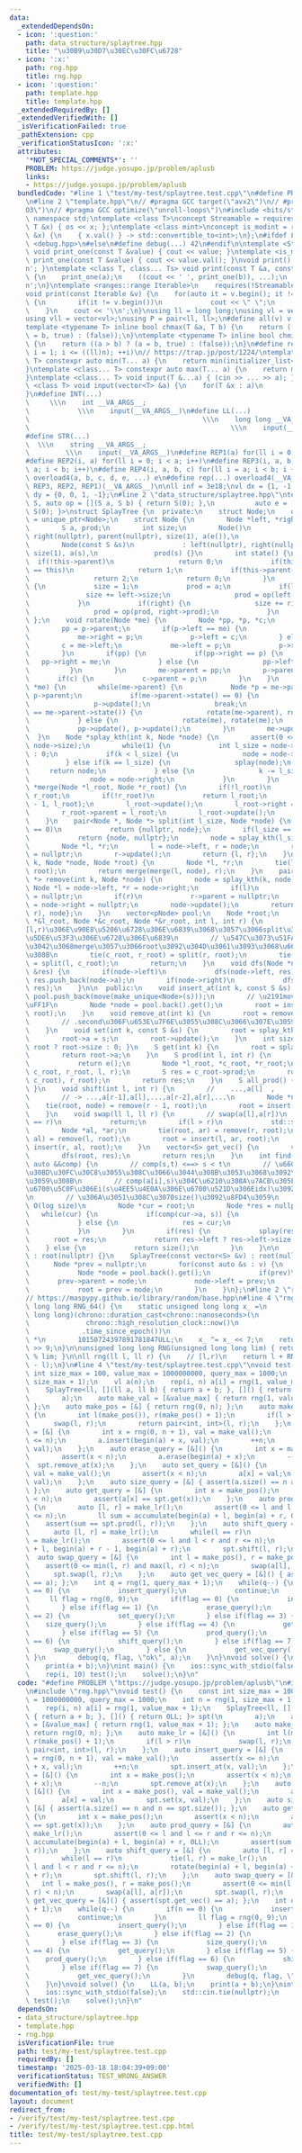 ```yaml
---
data:
  _extendedDependsOn:
  - icon: ':question:'
    path: data_structure/splaytree.hpp
    title: "\u30B9\u30D7\u30EC\u30FC\u6728"
  - icon: ':x:'
    path: rng.hpp
    title: rng.hpp
  - icon: ':question:'
    path: template.hpp
    title: template.hpp
  _extendedRequiredBy: []
  _extendedVerifiedWith: []
  _isVerificationFailed: true
  _pathExtension: cpp
  _verificationStatusIcon: ':x:'
  attributes:
    '*NOT_SPECIAL_COMMENTS*': ''
    PROBLEM: https://judge.yosupo.jp/problem/aplusb
    links:
    - https://judge.yosupo.jp/problem/aplusb
  bundledCode: "#line 1 \"test/my-test/splaytree.test.cpp\"\n#define PROBLEM \"https://judge.yosupo.jp/problem/aplusb\"\
    \n#line 2 \"template.hpp\"\n// #pragma GCC target(\"avx2\")\n// #pragma GCC optimize(\"\
    O3\")\n// #pragma GCC optimize(\"unroll-loops\")\n#include <bits/stdc++.h>\nusing\
    \ namespace std;\ntemplate <class T>\nconcept Streamable = requires(ostream os,\
    \ T &x) { os << x; };\ntemplate <class mint>\nconcept is_modint = requires(mint\
    \ &x) {\n    { x.val() } -> std::convertible_to<int>;\n};\n#ifdef LOCAL\n#include\
    \ <debug.hpp>\n#else\n#define debug(...) 42\n#endif\n\ntemplate <Streamable T>\
    \ void print_one(const T &value) { cout << value; }\ntemplate <is_modint T> void\
    \ print_one(const T &value) { cout << value.val(); }\nvoid print() { cout << '\\\
    n'; }\ntemplate <class T, class... Ts> void print(const T &a, const Ts &...b)\
    \ {\n    print_one(a);\n    ((cout << ' ', print_one(b)), ...);\n    cout << '\\\
    n';\n}\ntemplate <ranges::range Iterable>\n    requires(!Streamable<Iterable>)\n\
    void print(const Iterable &v) {\n    for(auto it = v.begin(); it != v.end(); ++it)\
    \ {\n        if(it != v.begin())\n            cout << \" \";\n        print_one(*it);\n\
    \    }\n    cout << '\\n';\n}\nusing ll = long long;\nusing vl = vector<ll>;\n\
    using vll = vector<vl>;\nusing P = pair<ll, ll>;\n#define all(v) v.begin(), v.end()\n\
    template <typename T> inline bool chmax(T &a, T b) {\n    return ((a < b) ? (a\
    \ = b, true) : (false));\n}\ntemplate <typename T> inline bool chmin(T &a, T b)\
    \ {\n    return ((a > b) ? (a = b, true) : (false));\n}\n#define rep1(i, n) for(ll\
    \ i = 1; i <= ((ll)n); ++i)\n// https://trap.jp/post/1224/\ntemplate <class...\
    \ T> constexpr auto min(T... a) {\n    return min(initializer_list<common_type_t<T...>>{a...});\n\
    }\ntemplate <class... T> constexpr auto max(T... a) {\n    return max(initializer_list<common_type_t<T...>>{a...});\n\
    }\ntemplate <class... T> void input(T &...a) { (cin >> ... >> a); }\ntemplate\
    \ <class T> void input(vector<T> &a) {\n    for(T &x : a)\n        cin >> x;\n\
    }\n#define INT(...)                                                          \
    \     \\\n    int __VA_ARGS__;                                               \
    \            \\\n    input(__VA_ARGS__)\n#define LL(...)                     \
    \                                           \\\n    long long __VA_ARGS__;   \
    \                                                  \\\n    input(__VA_ARGS__)\n\
    #define STR(...)                                                             \
    \  \\\n    string __VA_ARGS__;                                               \
    \         \\\n    input(__VA_ARGS__)\n#define REP1(a) for(ll i = 0; i < a; i++)\n\
    #define REP2(i, a) for(ll i = 0; i < a; i++)\n#define REP3(i, a, b) for(ll i =\
    \ a; i < b; i++)\n#define REP4(i, a, b, c) for(ll i = a; i < b; i += c)\n#define\
    \ overload4(a, b, c, d, e, ...) e\n#define rep(...) overload4(__VA_ARGS__, REP4,\
    \ REP3, REP2, REP1)(__VA_ARGS__)\n\nll inf = 3e18;\nvl dx = {1, -1, 0, 0};\nvl\
    \ dy = {0, 0, 1, -1};\n#line 2 \"data_structure/splaytree.hpp\"\ntemplate <class\
    \ S, auto op = [](S a, S b) { return S(0); },\n          auto e = []() { return\
    \ S(0); }>\nstruct SplayTree {\n  private:\n    struct Node;\n    using pNode\
    \ = unique_ptr<Node>;\n    struct Node {\n        Node *left, *right, *parent;\n\
    \        S a, prod;\n        int size;\n        Node()\n            : left(nullptr),\
    \ right(nullptr), parent(nullptr), size(1), a(e()),\n              prod(e()) {}\n\
    \        Node(const S &s)\n            : left(nullptr), right(nullptr), parent(nullptr),\
    \ size(1), a(s),\n              prod(s) {}\n        int state() {\n          \
    \  if(!this->parent)\n                return 0;\n            if(this->parent->left\
    \ == this)\n                return 1;\n            if(this->parent->right == this)\n\
    \                return 2;\n            return 0;\n        }\n        void update()\
    \ {\n            size = 1;\n            prod = a;\n            if(left) {\n  \
    \              size += left->size;\n                prod = op(left->prod, prod);\n\
    \            }\n            if(right) {\n                size += right->size;\n\
    \                prod = op(prod, right->prod);\n            }\n        }\n   \
    \ };\n    void rotate(Node *me) {\n        Node *pp, *p, *c;\n        p = me->parent;\n\
    \        pp = p->parent;\n        if(p->left == me) {\n            c = me->right;\n\
    \            me->right = p;\n            p->left = c;\n        } else {\n    \
    \        c = me->left;\n            me->left = p;\n            p->right = c;\n\
    \        }\n        if(pp) {\n            if(pp->right == p) {\n             \
    \   pp->right = me;\n            } else {\n                pp->left = me;\n  \
    \          }\n        }\n        me->parent = pp;\n        p->parent = me;\n \
    \       if(c) {\n            c->parent = p;\n        }\n    }\n    void splay(Node\
    \ *me) {\n        while(me->parent) {\n            Node *p = me->parent, *pp =\
    \ p->parent;\n            if(me->parent->state() == 0) {\n                rotate(me);\n\
    \                p->update();\n                break;\n            } else if(me->state()\
    \ == me->parent->state()) {\n                rotate(me->parent), rotate(me);\n\
    \            } else {\n                rotate(me), rotate(me);\n            }\n\
    \            pp->update(), p->update();\n        }\n        me->update();\n  \
    \  }\n    Node *splay_kth(int k, Node *node) {\n        assert(0 <= k and k <\
    \ node->size);\n        while(1) {\n            int l_size = node->left ? node->left->size\
    \ : 0;\n            if(k < l_size) {\n                node = node->left;\n   \
    \         } else if(k == l_size) {\n                splay(node);\n           \
    \     return node;\n            } else {\n                k -= l_size + 1;\n \
    \               node = node->right;\n            }\n        }\n    }\n    Node\
    \ *merge(Node *l_root, Node *r_root) {\n        if(!l_root)\n            return\
    \ r_root;\n        if(!r_root)\n            return l_root;\n        l_root = splay_kth(l_root->size\
    \ - 1, l_root);\n        l_root->update();\n        l_root->right = r_root;\n\
    \        r_root->parent = l_root;\n        l_root->update();\n        return l_root;\n\
    \    }\n    pair<Node *, Node *> split(int l_size, Node *node) {\n        if(l_size\
    \ == 0)\n            return {nullptr, node};\n        if(l_size == node->size)\n\
    \            return {node, nullptr};\n        node = splay_kth(l_size, node);\n\
    \        Node *l, *r;\n        l = node->left, r = node;\n        r->left = l->parent\
    \ = nullptr;\n        r->update();\n        return {l, r};\n    }\n    Node *insert(int\
    \ k, Node *node, Node *root) {\n        Node *l, *r;\n        tie(l, r) = split(k,\
    \ root);\n        return merge(merge(l, node), r);\n    }\n    pair<Node *, Node\
    \ *> remove(int k, Node *node) {\n        node = splay_kth(k, node);\n       \
    \ Node *l = node->left, *r = node->right;\n        if(l)\n            l->parent\
    \ = nullptr;\n        if(r)\n            r->parent = nullptr;\n        node->left\
    \ = node->right = nullptr;\n        node->update();\n        return {merge(l,\
    \ r), node};\n    }\n    vector<pNode> pool;\n    Node *root;\n    void between(Node\
    \ *&l_root, Node *&c_root, Node *&r_root, int l, int r) {\n        // c_root\u3092\
    [l,r)\u306E\u90E8\u5206\u6728\u306E\u6839\u3068\u3057\u3066split\u3001l,r_root\u306F\
    \u5DE6\u53F3\u306E\u6728\u306E\u6839\n        // \u547C\u3073\u51FA\u3057\u305F\
    \u3042\u3068merge\u3057\u3066root\u3092\u304D\u3061\u3093\u3068\u66F4\u65B0\u3059\
    \u308B\n        tie(c_root, r_root) = split(r, root);\n        tie(l_root, c_root)\
    \ = split(l, c_root);\n        return;\n    }\n    void dfs(Node *node, vector<S>\
    \ &res) {\n        if(node->left)\n            dfs(node->left, res);\n       \
    \ res.push_back(node->a);\n        if(node->right)\n            dfs(node->right,\
    \ res);\n    }\n\n  public:\n    void insert_at(int k, const S &s) {\n       \
    \ pool.push_back(move(make_unique<Node>(s)));\n        // \u2191move\u3044\u308B\
    \uFF1F\n        Node *node = pool.back().get();\n        root = insert(k, node,\
    \ root);\n    }\n    void remove_at(int k) {\n        root = remove(k, root).first;\n\
    \        // .second\u306F\u653E\u7F6E\u3055\u308C\u3066\u307E\u3059\u304C...\n\
    \    }\n    void set(int k, const S &s) {\n        root = splay_kth(k, root);\n\
    \        root->a = s;\n        root->update();\n    }\n    int size() { return\
    \ root ? root->size : 0; }\n    S get(int k) {\n        root = splay_kth(k, root);\n\
    \        return root->a;\n    }\n    S prod(int l, int r) {\n        if(l == r)\n\
    \            return e();\n        Node *l_root, *c_root, *r_root;\n        between(l_root,\
    \ c_root, r_root, l, r);\n        S res = c_root->prod;\n        root = merge(merge(l_root,\
    \ c_root), r_root);\n        return res;\n    }\n    S all_prod() { return root->prod;\
    \ }\n    void shift(int l, int r) {\n        //    ...,a[l]  ,    ... ,a[r-1],a[r],...\n\
    \        // -> ...,a[r-1],a[l],...,a[r-2],a[r],...\n        Node *node;\n    \
    \    tie(root, node) = remove(r - 1, root);\n        root = insert(l, node, root);\n\
    \    }\n    void swap(ll l, ll r) {\n        // swap(a[l],a[r])\n        if(l\
    \ == r)\n            return;\n        if(l > r)\n            std::swap(l, r);\n\
    \        Node *al, *ar;\n        tie(root, ar) = remove(r, root);\n        tie(root,\
    \ al) = remove(l, root);\n        root = insert(l, ar, root);\n        root =\
    \ insert(r, al, root);\n    }\n    vector<S> get_vec() {\n        vector<S> res;\n\
    \        dfs(root, res);\n        return res;\n    }\n    int find(const S &s,\
    \ auto &&comp) {\n        // comp(s,t) <==> s < t\n        // \u6607\u9806\u306B\
    \u30BD\u30FC\u30C8\u3055\u308C\u3066\u3044\u308B\u3053\u3068\u3092\u4EEE\u5B9A\
    \u3059\u308B\n        // comp(a[i],s)\u304C\u6210\u308A\u7ACB\u305F\u306A\u3044\
    \u6700\u5C0F\u306Ei(s\u4EE5\u4E0A\u306E\u6700\u521D\u306Eidx)\u3092\u8FD4\u3059\
    \n        // \u306A\u3051\u308C\u3070size()\u3092\u8FD4\u3059\n        // amortized\
    \ O(log size)\n        Node *cur = root;\n        Node *res = nullptr;\n     \
    \   while(cur) {\n            if(comp(cur->a, s)) {\n                cur = cur->right;\n\
    \            } else {\n                res = cur;\n                cur = cur->left;\n\
    \            }\n        }\n        if(res) {\n            splay(res);\n      \
    \      root = res;\n            return res->left ? res->left->size : 0;\n    \
    \    } else {\n            return size();\n        }\n    }\n\n    SplayTree()\
    \ : root(nullptr) {}\n    SplayTree(const vector<S> &v) : root(nullptr) {\n  \
    \      Node *prev = nullptr;\n        for(const auto &s : v) {\n            pool.push_back(move(make_unique<Node>(s)));\n\
    \            Node *node = pool.back().get();\n            if(prev)\n         \
    \       prev->parent = node;\n            node->left = prev;\n            node->update();\n\
    \            root = prev = node;\n        }\n    }\n};\n#line 2 \"rng.hpp\"\n\
    // https://maspypy.github.io/library/random/base.hpp\n#line 4 \"rng.hpp\"\nunsigned\
    \ long long RNG_64() {\n    static unsigned long long x_ =\n        (unsigned\
    \ long long)(chrono::duration_cast<chrono::nanoseconds>(\n                   \
    \              chrono::high_resolution_clock::now()\n                        \
    \             .time_since_epoch())\n                                 .count())\
    \ *\n        10150724397891781847ULL;\n    x_ ^= x_ << 7;\n    return x_ ^= x_\
    \ >> 9;\n}\n\nunsigned long long RNG(unsigned long long lim) { return RNG_64()\
    \ % lim; }\n\nll rng(ll l, ll r) {\n    // [l,r)\n    return l + RNG_64() % (r\
    \ - l);\n}\n#line 4 \"test/my-test/splaytree.test.cpp\"\nvoid test() {\n    const\
    \ int size_max = 100, value_max = 1000000000, query_max = 1000;\n    int n = rng(1,\
    \ size_max + 1);\n    vl a(n);\n    rep(i, n) a[i] = rng(1, value_max + 1);\n\
    \    SplayTree<ll, [](ll a, ll b) { return a + b; }, []() { return 0LL; }> spt(\n\
    \        a);\n    auto make_val = [&value_max] { return rng(1, value_max + 1);\
    \ };\n    auto make_pos = [&] { return rng(0, n); };\n    auto make_lr = [&]()\
    \ {\n        int l(make_pos()), r(make_pos() + 1);\n        if(l > r)\n      \
    \      swap(l, r);\n        return pair<int, int>(l, r);\n    };\n    auto insert_query\
    \ = [&] {\n        int x = rng(0, n + 1), val = make_val();\n        assert(x\
    \ <= n);\n        a.insert(begin(a) + x, val);\n        ++n;\n        spt.insert_at(x,\
    \ val);\n    };\n    auto erase_query = [&]() {\n        int x = make_pos();\n\
    \        assert(x < n);\n        a.erase(begin(a) + x);\n        --n;\n      \
    \  spt.remove_at(x);\n    };\n    auto set_query = [&]() {\n        int x = make_pos(),\
    \ val = make_val();\n        assert(x < n);\n        a[x] = val;\n        spt.set(x,\
    \ val);\n    };\n    auto size_query = [&] { assert(a.size() == n and n == spt.size());\
    \ };\n    auto get_query = [&] {\n        int x = make_pos();\n        assert(x\
    \ < n);\n        assert(a[x] == spt.get(x));\n    };\n    auto prod_query = [&]\
    \ {\n        auto [l, r] = make_lr();\n        assert(0 <= l and l <= r and r\
    \ <= n);\n        ll sum = accumulate(begin(a) + l, begin(a) + r, 0LL);\n    \
    \    assert(sum == spt.prod(l, r));\n    };\n    auto shift_query = [&] {\n  \
    \      auto [l, r] = make_lr();\n        while(l == r)\n            tie(l, r)\
    \ = make_lr();\n        assert(0 <= l and l < r and r <= n);\n        rotate(begin(a)\
    \ + l, begin(a) + r - 1, begin(a) + r);\n        spt.shift(l, r);\n    };\n  \
    \  auto swap_query = [&] {\n        int l = make_pos(), r = make_pos();\n    \
    \    assert(0 <= min(l, r) and max(l, r) < n);\n        swap(a[l], a[r]);\n  \
    \      spt.swap(l, r);\n    };\n    auto get_vec_query = [&]() { assert(spt.get_vec()\
    \ == a); };\n    int q = rng(1, query_max + 1);\n    while(q--) {\n        if(n\
    \ == 0) {\n            insert_query();\n            continue;\n        }\n   \
    \     ll flag = rng(0, 9);\n        if(flag == 0) {\n            insert_query();\n\
    \        } else if(flag == 1) {\n            erase_query();\n        } else if(flag\
    \ == 2) {\n            set_query();\n        } else if(flag == 3) {\n        \
    \    size_query();\n        } else if(flag == 4) {\n            get_query();\n\
    \        } else if(flag == 5) {\n            prod_query();\n        } else if(flag\
    \ == 6) {\n            shift_query();\n        } else if(flag == 7) {\n      \
    \      swap_query();\n        } else {\n            get_vec_query();\n       \
    \ }\n        debug(q, flag, \"ok\", a);\n    }\n}\nvoid solve() {\n    LL(a, b);\n\
    \    print(a + b);\n}\nint main() {\n    ios::sync_with_stdio(false);\n    std::cin.tie(nullptr);\n\
    \    rep(i, 10) test();\n    solve();\n}\n"
  code: "#define PROBLEM \"https://judge.yosupo.jp/problem/aplusb\"\n#include \"data_structure/splaytree.hpp\"\
    \n#include \"rng.hpp\"\nvoid test() {\n    const int size_max = 100, value_max\
    \ = 1000000000, query_max = 1000;\n    int n = rng(1, size_max + 1);\n    vl a(n);\n\
    \    rep(i, n) a[i] = rng(1, value_max + 1);\n    SplayTree<ll, [](ll a, ll b)\
    \ { return a + b; }, []() { return 0LL; }> spt(\n        a);\n    auto make_val\
    \ = [&value_max] { return rng(1, value_max + 1); };\n    auto make_pos = [&] {\
    \ return rng(0, n); };\n    auto make_lr = [&]() {\n        int l(make_pos()),\
    \ r(make_pos() + 1);\n        if(l > r)\n            swap(l, r);\n        return\
    \ pair<int, int>(l, r);\n    };\n    auto insert_query = [&] {\n        int x\
    \ = rng(0, n + 1), val = make_val();\n        assert(x <= n);\n        a.insert(begin(a)\
    \ + x, val);\n        ++n;\n        spt.insert_at(x, val);\n    };\n    auto erase_query\
    \ = [&]() {\n        int x = make_pos();\n        assert(x < n);\n        a.erase(begin(a)\
    \ + x);\n        --n;\n        spt.remove_at(x);\n    };\n    auto set_query =\
    \ [&]() {\n        int x = make_pos(), val = make_val();\n        assert(x < n);\n\
    \        a[x] = val;\n        spt.set(x, val);\n    };\n    auto size_query =\
    \ [&] { assert(a.size() == n and n == spt.size()); };\n    auto get_query = [&]\
    \ {\n        int x = make_pos();\n        assert(x < n);\n        assert(a[x]\
    \ == spt.get(x));\n    };\n    auto prod_query = [&] {\n        auto [l, r] =\
    \ make_lr();\n        assert(0 <= l and l <= r and r <= n);\n        ll sum =\
    \ accumulate(begin(a) + l, begin(a) + r, 0LL);\n        assert(sum == spt.prod(l,\
    \ r));\n    };\n    auto shift_query = [&] {\n        auto [l, r] = make_lr();\n\
    \        while(l == r)\n            tie(l, r) = make_lr();\n        assert(0 <=\
    \ l and l < r and r <= n);\n        rotate(begin(a) + l, begin(a) + r - 1, begin(a)\
    \ + r);\n        spt.shift(l, r);\n    };\n    auto swap_query = [&] {\n     \
    \   int l = make_pos(), r = make_pos();\n        assert(0 <= min(l, r) and max(l,\
    \ r) < n);\n        swap(a[l], a[r]);\n        spt.swap(l, r);\n    };\n    auto\
    \ get_vec_query = [&]() { assert(spt.get_vec() == a); };\n    int q = rng(1, query_max\
    \ + 1);\n    while(q--) {\n        if(n == 0) {\n            insert_query();\n\
    \            continue;\n        }\n        ll flag = rng(0, 9);\n        if(flag\
    \ == 0) {\n            insert_query();\n        } else if(flag == 1) {\n     \
    \       erase_query();\n        } else if(flag == 2) {\n            set_query();\n\
    \        } else if(flag == 3) {\n            size_query();\n        } else if(flag\
    \ == 4) {\n            get_query();\n        } else if(flag == 5) {\n        \
    \    prod_query();\n        } else if(flag == 6) {\n            shift_query();\n\
    \        } else if(flag == 7) {\n            swap_query();\n        } else {\n\
    \            get_vec_query();\n        }\n        debug(q, flag, \"ok\", a);\n\
    \    }\n}\nvoid solve() {\n    LL(a, b);\n    print(a + b);\n}\nint main() {\n\
    \    ios::sync_with_stdio(false);\n    std::cin.tie(nullptr);\n    rep(i, 10)\
    \ test();\n    solve();\n}\n"
  dependsOn:
  - data_structure/splaytree.hpp
  - template.hpp
  - rng.hpp
  isVerificationFile: true
  path: test/my-test/splaytree.test.cpp
  requiredBy: []
  timestamp: '2025-03-18 18:04:39+09:00'
  verificationStatus: TEST_WRONG_ANSWER
  verifiedWith: []
documentation_of: test/my-test/splaytree.test.cpp
layout: document
redirect_from:
- /verify/test/my-test/splaytree.test.cpp
- /verify/test/my-test/splaytree.test.cpp.html
title: test/my-test/splaytree.test.cpp
---
```

